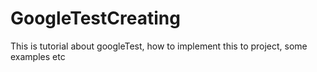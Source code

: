 # GoogleTestCreating
This is tutorial about googleTest, how to implement this to project, some examples etc
